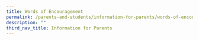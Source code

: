 ```yaml
---
title: Words of Encouragement
permalink: /parents-and-students/information-for-parents/words-of-encouragement
description: ""
third_nav_title: Information for Parents
---
```

